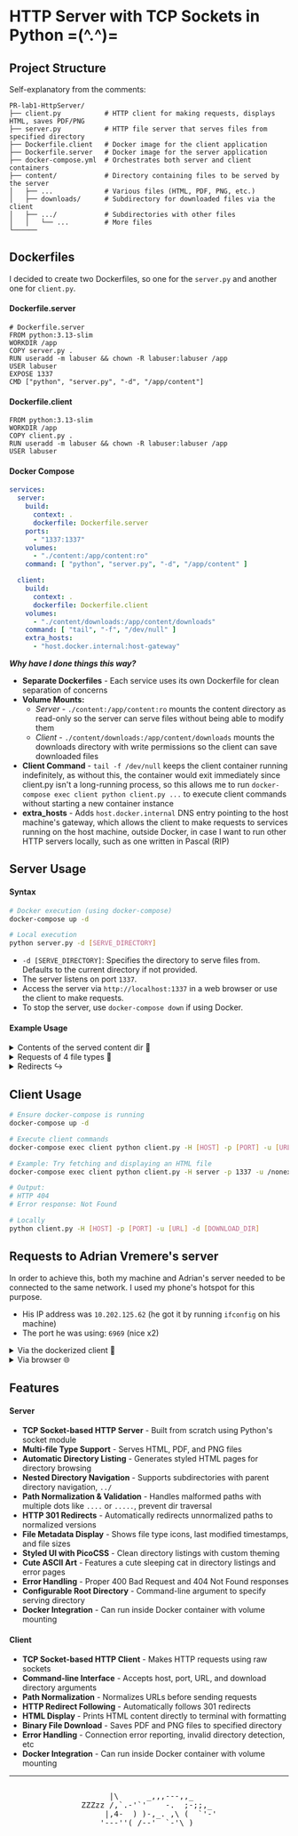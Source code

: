 # HTTP Server with TCP Sockets in Python =(^.^)=

## Project Structure

Self-explanatory from the comments:

```
PR-lab1-HttpServer/
├── client.py           # HTTP client for making requests, displays HTML, saves PDF/PNG
├── server.py           # HTTP file server that serves files from specified directory
├── Dockerfile.client   # Docker image for the client application
├── Dockerfile.server   # Docker image for the server application
├── docker-compose.yml  # Orchestrates both server and client containers
├── content/            # Directory containing files to be served by the server
│   ├── ...             # Various files (HTML, PDF, PNG, etc.)
│   ├── downloads/      # Subdirectory for downloaded files via the client
│   ├── .../            # Subdirectories with other files
│   │   └── ...         # More files
└──────
```

## Dockerfiles

I decided to create two Dockerfiles, so one for the `server.py` and another one for `client.py`.

#### Dockerfile.server

```docker
# Dockerfile.server
FROM python:3.13-slim
WORKDIR /app
COPY server.py .
RUN useradd -m labuser && chown -R labuser:labuser /app
USER labuser
EXPOSE 1337
CMD ["python", "server.py", "-d", "/app/content"]
```

#### Dockerfile.client

```docker
FROM python:3.13-slim
WORKDIR /app
COPY client.py .
RUN useradd -m labuser && chown -R labuser:labuser /app
USER labuser
```

#### Docker Compose

```yaml
services:
  server:
    build:
      context: .
      dockerfile: Dockerfile.server
    ports:
      - "1337:1337"
    volumes:
      - "./content:/app/content:ro"
    command: [ "python", "server.py", "-d", "/app/content" ]

  client:
    build:
      context: .
      dockerfile: Dockerfile.client
    volumes:
      - "./content/downloads:/app/content/downloads"
    command: [ "tail", "-f", "/dev/null" ]
    extra_hosts:
      - "host.docker.internal:host-gateway"
```

**_Why have I done things this way?_**

- **Separate Dockerfiles** - Each service uses its own Dockerfile for clean
  separation of concerns
- **Volume Mounts:**
    - _Server_ - `./content:/app/content:ro` mounts the content directory as read-only so the server can serve files
      without being able to modify them
    - _Client_ - `./content/downloads:/app/content/downloads` mounts the downloads directory with write permissions so
      the client can save downloaded files
- **Client Command** - `tail -f /dev/null` keeps the client container running indefinitely, as without this, the container
  would exit immediately since client.py isn't a long-running process, so this allows me to run
  `docker-compose exec client python client.py ...` to execute client commands without starting a new container
  instance
- **extra_hosts** - Adds `host.docker.internal` DNS entry pointing to the host machine's gateway, which allows the client to
  make requests to services running on the host machine, outside Docker, in case I want to run other HTTP servers locally, such as one written in Pascal (RIP)

## Server Usage

#### Syntax

```bash
# Docker execution (using docker-compose)
docker-compose up -d

# Local execution
python server.py -d [SERVE_DIRECTORY]
```

- `-d [SERVE_DIRECTORY]`: Specifies the directory to serve files from. Defaults to the current directory if not
  provided.
- The server listens on port `1337`.
- Access the server via `http://localhost:1337` in a web browser or use the client to make requests.
- To stop the server, use `docker-compose down` if using Docker.

#### Example Usage

<details>
<summary>Contents of the served content dir 📁</summary>
<img src="https://files.catbox.moe/e0atdw.png" alt="Directory Structure" />
The `content/` in this case acts as the root directory, and it contains various files and subdirectories to test the server's functionality.

```shell
# Output from server logs when accessing the root of the server
Request: GET / HTTP/1.1 from ('127.0.0.1', 56684)
Serving / to ('127.0.0.1', 56684)
```

<details>
<summary>Accessing a subdir 📂</summary>
    <img src="https://files.catbox.moe/2wp2lc.png" alt="Subdirectory Listing" />

```shell
# Output from server logs when accessing /homework
Request: GET /homework HTTP/1.1 from ('127.0.0.1', 56676)
Serving /homework to ('127.0.0.1', 56676)
```

</details>
</details>

<details>
<summary>Requests of 4 file types 📂</summary>

#### Request for an HTML File, referencing two PNG files

<img src="https://files.catbox.moe/6uyajf.png" alt="Requested HTML File with references" />

```shell
# Output from server logs when accessing homework/hw.html
Request: GET /homework/hw.html HTTP/1.1 from ('127.0.0.1', 55132)
Serving /homework/hw.html to ('127.0.0.1', 55132)
Request: GET /homework/cock.png HTTP/1.1 from ('127.0.0.1', 55133)
Serving /homework/cock.png to ('127.0.0.1', 55133)
Request: GET /homework/cute_chicks.png HTTP/1.1 from ('127.0.0.1', 55134)
Serving /homework/cute_chicks.png to ('127.0.0.1', 55134)
```

#### Request for a PNG File

<img src="https://files.catbox.moe/vc1bh4.png" alt="Requested PNG" />

```shell
# Output from server logs when accessing /homework/cute_chicks.png
Request: GET /homework/cute_chicks.png HTTP/1.1 from ('127.0.0.1', 57048)
Serving /homework/cute_chicks.png to ('127.0.0.1', 57048)
```

#### Request for a PDF File

<img src="https://files.catbox.moe/70a9al.png" alt="Requested PDF" />

```shell
# Output from server logs when accessing `Lucrare de laborator nr. 1. Cifrul Cezar + (1).pdf`
Request: GET /Lucrare de laborator nr. 1. Cifrul Cezar + (1).pdf HTTP/1.1 from ('127.0.0.1', 61912)
Serving /Lucrare de laborator nr. 1. Cifrul Cezar + (1).pdf to ('127.0.0.1', 61912)
```

#### Request for a nonexistent File

<img src="https://files.catbox.moe/t3fem7.png" alt="Request to nonexistent file" />

```shell
# Output from server logs when accessing /nonexistent.html
Request: GET /nonexistent.html HTTP/1.1 from ('127.0.0.1', 61959)
Serving /nonexistent.html to ('127.0.0.1', 61959)
```

</details>

<details>
<summary>Redirects ↪️</summary>
<img src="https://files.catbox.moe/hvobyg.png" alt="Response to unnormalized path with redirection" />

```shell
# Output from server logs when accessing ////////.......///....///rock-paper-scissors.html
Server listening on port 1337 :3
Request: GET ////////.......///....///rock-paper-scissors.html HTTP/1.1 from ('127.0.0.1', 52028)
Serving ////////.......///....///rock-paper-scissors.html to ('127.0.0.1', 52028)
Request: GET /rock-paper-scissors.html HTTP/1.1 from ('127.0.0.1', 52029)
Serving /rock-paper-scissors.html to ('127.0.0.1', 52029)
```

</details>

## Client Usage

```bash
# Ensure docker-compose is running
docker-compose up -d

# Execute client commands
docker-compose exec client python client.py -H [HOST] -p [PORT] -u [URL] -d [DOWNLOAD_DIR]

# Example: Try fetching and displaying an HTML file
docker-compose exec client python client.py -H server -p 1337 -u /nonexistent.html -d ./content/downloads 

# Output:
# HTTP 404
# Error response: Not Found

# Locally
python client.py -H [HOST] -p [PORT] -u [URL] -d [DOWNLOAD_DIR]
```

## Requests to Adrian Vremere's server

In order to achieve this, both my machine and Adrian's server needed to be connected to the same network. I used my
phone's hotspot for this purpose.

- His IP address was `10.202.125.62` (he got it by running `ifconfig` on his machine)
- The port he was using: `6969` (nice x2)

<details><summary>Via the dockerized client 🐋</summary>
<img src="https://files.catbox.moe/uo5ofe.png" alt="Request via dockerized client to Adrian's server" />
Managed to download an amazing picture of Saitama :D
</details>

<details><summary>Via browser 🌐</summary>
<img src="https://files.catbox.moe/xgioo4.png" alt="Request via browser to Adrian's server" />
#h4ckervibes
</details>

## Features

#### Server

- **TCP Socket-based HTTP Server** - Built from scratch using Python's socket module
- **Multi-file Type Support** - Serves HTML, PDF, and PNG files
- **Automatic Directory Listing** - Generates styled HTML pages for directory browsing
- **Nested Directory Navigation** - Supports subdirectories with parent directory navigation, `../`
- **Path Normalization & Validation** - Handles malformed paths with multiple dots like `....` or `.....`, prevent dir
  traversal
- **HTTP 301 Redirects** - Automatically redirects unnormalized paths to normalized versions
- **File Metadata Display** - Shows file type icons, last modified timestamps, and file sizes
- **Styled UI with PicoCSS** - Clean directory listings with custom theming
- **Cute ASCII Art** - Features a cute sleeping cat in directory listings and error pages
- **Error Handling** - Proper 400 Bad Request and 404 Not Found responses
- **Configurable Root Directory** - Command-line argument to specify serving directory
- **Docker Integration** - Can run inside Docker container with volume mounting

#### Client

- **TCP Socket-based HTTP Client** - Makes HTTP requests using raw sockets
- **Command-line Interface** - Accepts host, port, URL, and download directory arguments
- **Path Normalization** - Normalizes URLs before sending requests
- **HTTP Redirect Following** - Automatically follows 301 redirects
- **HTML Display** - Prints HTML content directly to terminal with formatting
- **Binary File Download** - Saves PDF and PNG files to specified directory
- **Error Handling** - Connection error reporting, invalid directory detection, etc
- **Docker Integration** - Can run inside Docker container with volume mounting

****
<div style="display: flex; justify-content: center;">
<pre style="background: none;">
      |\      _,,,---,,_
ZZZzz /,`.-'`'    -.  ;-;;,_
     |,4-  ) )-,_. ,\ (  `'-'
    '---''(_/--'  `-'\_)</pre>
</div>
